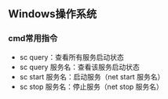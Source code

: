 ## Windows操作系统

### cmd常用指令

- sc query：查看所有服务启动状态
- sc query 服务名：查看该服务启动状态
- sc start 服务名：启动服务（net start 服务名）
- sc stop 服务名：停止服务（net stop 服务名）